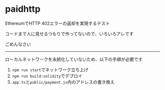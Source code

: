 # paidhttp

EthereumでHTTP 402エラーの返却を実現するテスト

コードまで人に見せるつもりで作ってないので、いろいろアレです

ごめんなさい

---

ローカルネットワークを永続化していないため、以下の手順が必要です

1. `npm run start`でネットワーク立ち上げ
2. `npm run build:solidity`でデプロイ
3. `app.ts`と`public/payment.js`内のアドレスの書き換え
